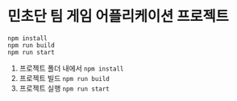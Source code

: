# **민초단 팀 게임 어플리케이션 프로젝트**

```shell
npm install
npm run build
npm run start
```

1. 프로젝트 폴더 내에서 `npm install`
2. 프로젝트 빌드 `npm run build`
3. 프로젝트 실행 `npm run start`
